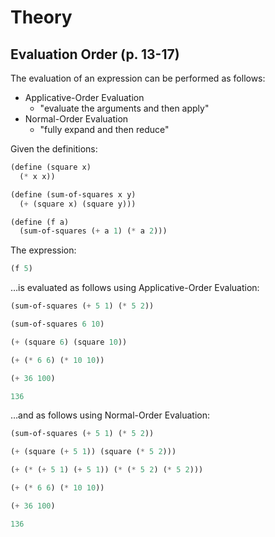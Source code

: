 # Theory

## Evaluation Order (p. 13-17)

The evaluation of an expression can be performed as follows:

- Applicative-Order Evaluation
    - "evaluate the arguments and then apply"
- Normal-Order Evaluation
    - "fully expand and then reduce"

Given the definitions:

```scheme
(define (square x)
  (* x x))

(define (sum-of-squares x y)
  (+ (square x) (square y)))

(define (f a)
  (sum-of-squares (+ a 1) (* a 2)))
```

The expression:

```scheme
(f 5)
```

…is evaluated as follows using Applicative-Order Evaluation:

```scheme
(sum-of-squares (+ 5 1) (* 5 2))

(sum-of-squares 6 10)

(+ (square 6) (square 10))

(+ (* 6 6) (* 10 10))

(+ 36 100)

136
```

…and as follows using Normal-Order Evaluation:

```scheme
(sum-of-squares (+ 5 1) (* 5 2))

(+ (square (+ 5 1)) (square (* 5 2)))

(+ (* (+ 5 1) (+ 5 1)) (* (* 5 2) (* 5 2)))

(+ (* 6 6) (* 10 10))

(+ 36 100)

136
```

